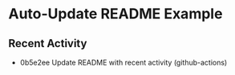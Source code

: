 # Auto-Update README Example

## Recent Activity
<!-- BEGIN RECENT_ACTIVITY -->
* 0b5e2ee Update README with recent activity (github-actions)
<!-- END RECENT_ACTIVITY -->


